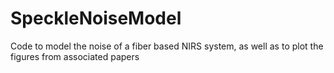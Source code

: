 # SpeckleNoiseModel
Code to model the noise of a fiber based NIRS system, as well as to plot the figures from associated papers
